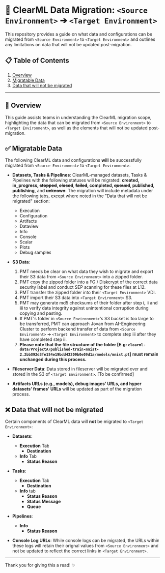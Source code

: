 # 🚀 ClearML Data Migration: `<Source Environment>` ➔ `<Target Environment>`

This repository provides a guide on what data and configurations can be migrated from `<Source Environment>` to `<Target Environment>` and outlines any limitations on data that will not be updated post-migration.

## 📋 Table of Contents
1. [Overview](#overview)
2. [Migratable Data](#migratable-data)
3. [Data that will not be migrated](#data-that-will-not-be-migrated)

---

## 📌 Overview
This guide assists teams in understanding the ClearML migration scope, highlighting the data that can be migrated from `<Source Environment>` to `<Target Environment>`, as well as the elements that will not be updated post-migration.

## ✅ Migratable Data
The following ClearML data and configurations **will** be successfully migrated from `<Source Environment>` to `<Target Environment>`:

- **Datasets, Tasks & Pipelines**: ClearML-managed datasets, Tasks & Pipelines with the following statuses will be migrated: **created, in_progress, ~~stopped~~, ~~closed~~, ~~failed~~, completed, ~~queued~~, published, publishing,** and ~~**unknown**~~. The migration will include metadata under the following tabs, except where noted in the "Data that will not be migrated" section:
  - Execution
  - Configuration
  - Artifacts
  - Dataview
  - Info
  - Console
  - Scalar
  - Plots
  - Debug samples
  
- **S3 Data**:  
  1. PMT needs be clear on what data they wish to migrate and export their S3 data from `<Source Environment>` into a zipped folder.
  2. PMT copy the zipped folder into a FG / Diskcrypt of the correct data security label and conduct SEP scanning for these files at L12.
  3. PMT transfer the zipped folder into their `<Target Environment>` VDI.
  4. PMT import their S3 data into `<Target Environment>` S3.
  5. PMT may generate md5 checksums of their folder after step i, ii and iii to verify data integrity against unintentional corruption during copying and pasting.
  6. If PMT's folder in `<Source Environment>`'s S3 bucket is too large to be transferred, PMT can approach Jovan from AI-Engineering Cluster to perform backend transfer of data from `<Source Environment>` ➔ `<Target Environment>` to complete step iii after they have completed step ii.
  7. **Please note that the file structure of the folder [E.g: ```clearml-data/ProjectA/published-train-mnist-2.2bb892d3fe154e19bdd43209b0e09d1a/models/mnist.pt```] must remain unchanged during this process.**
  
- **Fileserver Data**: Data stored in fileserver will be migrated over and stored in the S3 of `<Target Environment>`. [To be confirmed]
  
- **Artifacts URLs (e.g., models), debug images' URLs, and hyper datasets' frames' URLs** will be updated as part of the migration process.

## ❌ Data that will not be migrated
Certain components of ClearML data will **not** be migrated to `<Target Environment>`:
- **Datasets**:
  - **Execution** Tab
    - **Destination**
  - **Info** Tab
    - **Status Reason**
- **Tasks**:
  - **Execution** Tab
    - **Destination**
  - **Info** tab
    - **Status Reason**
    - **Status Message**
    - **Queue**
- **Pipelines**:
  - **Info**
    - **Status Reason**

- **Console Log URLs**: While console logs can be migrated, the URLs within these logs will retain their orignal values from `<Source Environment>` and not be updated to reflect the correct links in `<Target Environment>`.

---

Thank you for giving this a read! ✨
